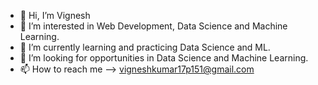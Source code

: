 - 👋 Hi, I’m Vignesh
- 👀 I’m interested in Web Development, Data Science and Machine Learning.
- 🌱 I’m currently learning and practicing Data Science and ML.
- 💞️ I’m looking for opportunities in Data Science and Machine Learning.
- 📫 How to reach me --> vigneshkumar17p151@gmail.com

<!---
svigneshkumar/svigneshkumar is a ✨ special ✨ repository because its `README.md` (this file) appears on your GitHub profile.
You can click the Preview link to take a look at your changes.
--->
